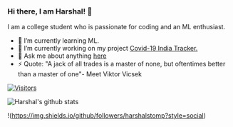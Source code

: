 ### Hi there, I am Harshal! 👋

I am a college student who is passionate for coding and an ML enthusiast. 



- 🌱 I’m currently learning ML.
- 🔭 I’m currently working on my project [Covid-19 India Tracker.](https://github.com/harshalstomp/COVID-19-India-Tracker)
- 💬 Ask me about anything [here](https://github.com/harshalstomp/harshalstomp/issues)
- ⚡ Quote: "A jack of all trades is a master of none, but oftentimes better than a master of one"- Meet Viktor Vicsek 

[![Visitors](https://visitor-badge.glitch.me/badge?page_id=harshalstomp.visitor-badge)](https://github.com/vinitshahdeo)

![Harshal's github stats](https://github-readme-stats.vercel.app/api?username=harshalstomp&show_icons=true&hide=["prs"])

!(https://img.shields.io/github/followers/harshalstomp?style=social)
